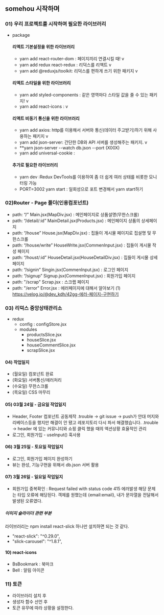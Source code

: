 ## somehou 시작하며
### 01) 우리 프로젝트를 시작하며 필요한 라이브러리 

- package
  #### 리액트 기본설정을 위한 라이브러리
  - yarn add react-router-dom : 페이지끼리 연결시킬 때!        v
  - yarn add redux react-redux : 리덕스를 리액트        v
  - yarn add @reduxjs/toolkit: 리덕스를 편하게 쓰기 위한 패키지      v

  #### 리액트 스타일을 위한 라이브러리
  - yarn add styled-components : 같은 영역마다 스타일 값을 줄 수 있는 패키지!     v
  - yarn add react-icons :       v

  #### 리액트 비동기 통신을 위한 라이브러리 
  - yarn add axios: http를 이용해서 서버와 통신(데이터 주고받기)하기 위해 사용하는 패키지      v
  - yarn add json-server: 간단한 DB와 API 서버를 생성해주는 패키지.      v
  - **yarn json-server --watch db.json --port (X00X)  
  - yarn add universal-cookie : 

  #### 추가로 필요한 라이브러리
  - yarn dev :Redux DevTools를 이용하여 좀 더 쉽게 여러 상태를 비롯한 모니터링 가능
  - PORT=3002 yarn start : 일회성으로 포트 변경해서 yarn start하기

 ### 02)Router - Page 폴더(인용컴포넌트)
  - path: “/”	           Main.jsx(MapDiv.jsx)                 : 메인페이지로 상품설명(무한스크롤)
  - path: “/detail/:id”  MainDetail.jsx(Products.jsx)         : 메인페이지 상품의 상세페이지
  - path: “/house”	     House.jsx(MapDiv.jsx)                : 집들이 게시물 페이지로 집설명 및 무한스크롤
  - path: “/house/write” HouseWrite.jsx(CommenInput.jsx)      : 집들이 게시물 작성 페이지
  - path: “/houst/:id” 	 HouseDetail.jsx(HouseDetailDiv.jsx)  : 집들이 게시물 상세페이지 
  - path: “/signin”	     Singin.jsx(CommenInput.jsx)          : 로그인 페이지 
  - path: “/signup”	     Signup.jsx(CommenInput.jsx)          : 회원가입 페이지
  - path: "/scrap"       Scrap.jsx                             : 스크랩 페이지 
  - path: "/error"       Error.jsx                            : 에러페이지에 대해서 알아보기 
    (1) https://velog.io/@dev_kdh/42gg-에러-페이지-구현하기

### 03) 리덕스 중앙상태관리소
  - redux
    - config : configStore.jsx 
    - modules
      - productsSlice.jsx
      - houseSlice.jsx
      - houseCommentSlice.jsx
      - scrapSlice.jsx

  #### 04) 작업일지 
  - (월요일) 컴포넌트 완료
  - (화요일) 서버통신/에러처리 
  - (수요일) 무한스크롤
  - (목요일) CSS 마무리

  #### 05) 03월 24일 - 금요일 작업일지
  - Header, Footer 컴포넌트 공동제작
   .trouble -> git issue -> push가 안대 머지와 리베이스등을 했지만 해결이 안 됐고
               레포지토리 다시 파서 해결했습니다. 
   .trouble -> header 에 있는 커뮤니티와 쇼핑 클릭 했을 때의 액션상황 효율적인 관리 
  - 로그인, 회원가입 - useInput() 훅사용 
 
 #### 06) 3월 25일 - 토요일 작업일지
 - 로그인, 회원가입 페이지 완성하기
 - 뷰는 완성, 기능구현을 위해서 db.json 서버 활용

 #### 07) 3월 26일 - 일요일 작업일지
 - 회원가입 중복확인 : Request failed with status code 415 에러발생
   해당 문제는 타입 오류에 해당된다. 객체를 원했는데 {email:email}, 내가 문자열을 전달해서 발생된 오류였다. 


  ##### 이미지 슬라이더 관련 부분
  라이브러리는 npm install react-slick 하나만 설치하면 되는 것 같다. 
  - "react-slick": "^0.29.0",
  - "slick-carousel": "^1.8.1",



  #### 10) react-icons
  - BsBookmark : 북마크
  - Bell : 알림 아이콘 <VscBell />

  ### 11) 토큰 
  - 라이브러리 설치 후 
  - 생성자 함수 선언 후 
  -  토큰 유무에 따라 상황을 설정한다.

  